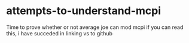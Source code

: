 # attempts-to-understand-mcpi

Time to prove whether or not average joe can mod mcpi
if you can read this, i have succeded in linking vs to github
